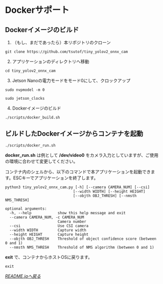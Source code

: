 # Dockerサポート

## Dockerイメージのビルド

1. （もし、まだであったら）本リポジトリのクローン
```
git clone https://github.com/tsutof/tiny_yolov2_onnx_cam
```
2. アプリケーションのディレクトリへ移動
```
cd tiny_yolov2_onnx_cam
```
3. Jetson Nanoの電力モードをモード0にして、クロックアップ
```
sudo nvpmodel -m 0
```
```
sudo jetson_clocks
```
4. Dockerイメージのビルド
```
./scripts/docker_build.sh
```

## ビルドしたDockerイメージからコンテナを起動

```
./scripts/docker_run.sh
```
**docker_run.sh** は例として **/dev/video0** をカメラ入力としていますが、ご使用の環境に合わせて変更してください。

コンテナ内のシェルから、以下のコマンドで本アプリケーションを起動できます。ESCキーでアプリケーションを終了します。

```
python3 tiny_yolov2_onnx_cam.py [-h] [--camera CAMERA_NUM] [--csi]
                               [--width WIDTH] [--height HEIGHT]
                               [--objth OBJ_THRESH] [--nmsth NMS_THRESH]

optional arguments:
  -h, --help            show this help message and exit
  --camera CAMERA_NUM, -c CAMERA_NUM
                        Camera number
  --csi                 Use CSI camera
  --width WIDTH         Capture width
  --height HEIGHT       Capture height
  --objth OBJ_THRESH    Threshold of object confidence score (between 0 and 1)
  --nmsth NMS_THRESH    Threshold of NMS algorithm (between 0 and 1)
```

**exit** で、コンテナからホストOSに戻ります。
```
exit
```

*[README.jaへ戻る](../README.ja.md)*
